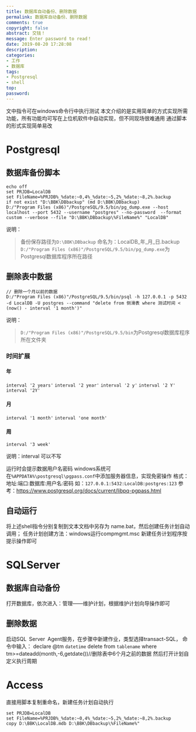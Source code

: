 ```yaml
---
title: 数据库自动备份、删除数据
permalink: 数据库自动备份、删除数据
comments: true
copyright: false
abstract: 交钱！
message: Enter password to read！
date: 2019-08-20 17:28:08
description:
categories:
- 工作
- 数据库
tags:
- Postgresql
- shell
top:
password:
---
```

文中指令可在windows命令行中执行测试
本文介绍的是实用简单的方式实现所需功能，所有功能均可写在上位机软件中自动实现，但不同现场很难通用
通过脚本的形式实现简单易改
<!--more-->
# Postgresql
## 数据库备份脚本

```
echo off
set PRJDB=LocalDB
set FileName=%PRJDB%_%date:~0,4%_%date:~5,2%_%date:~8,2%.backup
if not exist "D:\BBK\DBbackup" (md D:\BBK\DBbackup)
D:/"Program Files (x86)"/PostgreSQL/9.5/bin/pg_dump.exe --host localhost --port 5432 --username "postgres" --no-password  --format custom --verbose --file "D:\BBK\DBbackup\%FileName%" "LocalDB"
```
说明：
>备份保存路径为`D:\BBK\DBbackup`
命名为：LocalDB\_年\_月\_日.backup
`D:/"Program Files (x86)"/PostgreSQL/9.5/bin/pg_dump.exe`为Postgresql数据库程序所在路径

## 删除表中数据
```
// 删除一个月以前的数据
D:/"Program Files (x86)"/PostgreSQL/9.5/bin/psql -h 127.0.0.1 -p 5432 -d LocalDB -U postgres --command "delete from 侧滑表 where 测试时间 < (now() - interval '1 month')"
```
说明：
>`D:/"Program Files (x86)"/PostgreSQL/9.5/bin`为Postgresql数据库程序所在文件夹

### 时间扩展
#### 年
`interval '2 years'`
`interval '2 year'`
`interval '2 y'`
`interval '2 Y'`
`interval '2Y'`
#### 月
`interval '1 month'`
`interval 'one month'`
#### 周
`interval '3 week'`

说明：interval 可以不写

运行时会提示数据用户名密码
windows系统可在`%APPDATA%\postgresql\pgpass.conf`中添加服务器信息，实现免密操作
格式：地址:端口:数据库:用户名:密码
如：`127.0.0.1:5432:LocalDB:postgres:123`
参考：https://www.postgresql.org/docs/current/libpq-pgpass.html

## 自动运行
将上述shell指令分别复制到文本文档中另存为 name.bat，然后创建任务计划自动调用；
任务计划创建方法：windows运行compmgmt.msc 新建任务计划程序按提示操作即可
# SQLServer
## 数据库自动备份
打开数据库，依次进入：管理——维护计划，根据维护计划向导操作即可
## 删除数据
启动SQL Server Agent服务，在步骤中新建作业，类型选择transact-SQL，
命令中输入：
declare @tm `datetime`
delete from `tablename` where tm>=dateadd(month,-6,getdate())//删除表中6个月之前的数据
然后打开计划自定义执行周期
# Access
直接用脚本复制重命名，新建任务计划自动执行
```
set PRJDB=LocalDB
set FileName=%PRJDB%_%date:~0,4%_%date:~5,2%_%date:~8,2%.backup
copy D:\BBK\LocalDB.mdb D:\BBK\DBbackup\%FileName%"
```
